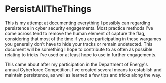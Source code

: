 # PersistAllTheThings

This is my attempt at documenting everything I possibly can regarding
persistence in cyber security engagements. Most practice methods I've
come across tend to remove the human element of capture the flag,
considering that most of the time if you are participating in these
wargames you generally don't have to hide your tracks or remain
undetected. This document will be something I hope to contribute to as
often as possible relating to tricks I've used or at least hope to use
in further engagements.

This came about after my participation in the Department of Energy's
annual Cyberforce Competition. I've created several means to establish
and maintain persistence, as well as learned a few tips and tricks along
the way.

